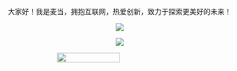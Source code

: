 <div style="text-align:center">
  <p>大家好！我是麦当，拥抱互联网，热爱创新，致力于探索更美好的未来！</p>
  <a href="https://blog.csdn.net/weixin_46344594"><img src="https://img.shields.io/static/v1?label=Blog&message=CSDN&color=red"/></a>
  
  <a href="https://space.bilibili.com/392833366"><img src="https://img.shields.io/static/v1?label=Video&message=Bilibili&color=cyan"/></a>
  <div style="display:flex; justify-content:space-around;">
    <img src="https://github-readme-stats.vercel.app/api?username=hjg66-5&theme=solarized-dark&show_icons=true" width="50%" height="auto"/>
<!--     <img src="https://github-readme-stats.vercel.app/api/top-langs/?username=hjg66-5&layout=compact" width="50%" height="auto"/> -->
    <p>
  </p>
  </div>
</div>

